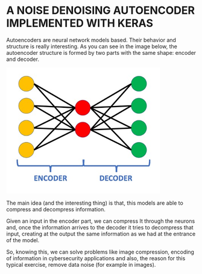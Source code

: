 # A NOISE DENOISING AUTOENCODER IMPLEMENTED WITH KERAS

Autoencoders are neural network models based. Their behavior and structure is really interesting. As you can see in the image below, the autoencoder structure is formed by two parts with the same shape: encoder and decoder.

![alt text](https://github.com/qgvidal/autoencoder/blob/main/images/autoencoder.jpg)


The main idea (and the interesting thing) is that, this models are able to compress and decompress information. 

Given an input in the encoder part, we can compress It through the neurons and, once the information arrives to the decoder it tries to decompress that input, creating at the output the same information as we had at the entrance of the model.  

So, knowing this, we can solve problems like image compression, encoding of information in cybersecurity applications and also, the reason for this typical exercise, remove data noise (for example in images). 

